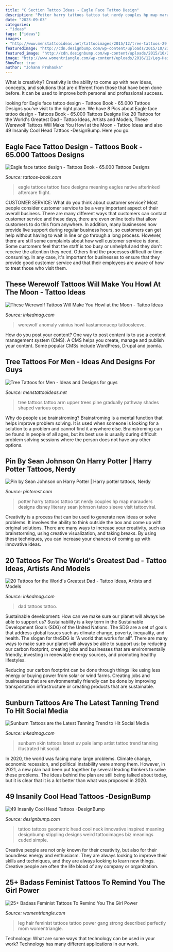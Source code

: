 ```yaml
---
title: "C Section Tattoo Ideas ~ Eagle Face Tattoo Design"
description: "Potter harry tattoos tattoo tat nerdy couples hp map marauders designs disney literary sean johnson tatoo sleeve visit tattooviral"
date: "2023-09-03"
categories:
- "ideas"
tags: ["ideas"]
images:
- "http://www.menstattooideas.net/tattooimages/2015/12/tree-tattoos-29.jpg"
featuredImage: "http://cdn.designbump.com/wp-content/uploads/2015/10/23-tattoo-on-the-head.jpg"
featured_image: "http://cdn.designbump.com/wp-content/uploads/2015/10/23-tattoo-on-the-head.jpg"
image: "http://www.womentriangle.com/wp-content/uploads/2016/12/Leg-Hair.jpg"
ShowToc: true
author: "Johann Prohaska"
---
```



What is creativity?
Creativity is the ability to come up with new ideas, concepts, and solutions that are different from those that have been done before. It can be used to improve both personal and professional success.

	

		
looking for Eagle face tattoo design - Tattoos Book - 65.000 Tattoos Designs you've visit to the right place. We have 8 Pics about Eagle face tattoo design - Tattoos Book - 65.000 Tattoos Designs like 20 Tattoos for the World&#039;s Greatest Dad - Tattoo Ideas, Artists and Models, These Werewolf Tattoos Will Make You Howl at the Moon - Tattoo Ideas and also 49 Insanily Cool Head Tattoos -DesignBump. Here you go:
		
    
## Eagle Face Tattoo Design - Tattoos Book - 65.000 Tattoos Designs

<img loading=lazy src="https://tattoos-book.com/wp-content/uploads/2016/02/eagle-face-tattoo-design.jpg" onerror="this.onerror=null;this.src='https://tse4.mm.bing.net/th?id=OIP.id1xVZnST-U6Nm5FSzKVVwHaKS&amp;pid=15.1';" alt="Eagle face tattoo design - Tattoos Book - 65.000 Tattoos Designs">

_Source: tattoos-book.com_

>eagle tattoos tattoo face designs meaning eagles native afterinked aftercare flight. 

	

CUSTOMER SERVICE: What do you think about customer service?
Most people consider customer service to be a very important aspect of their overall business. There are many different ways that customers can contact customer service and these days, there are even online tools that allow customers to do this from anywhere. In addition, many businesses now provide live support during regular business hours, so customers can get help without having to wait in line or go through a long process.
However, there are still some complaints about how well customer service is done. Some customers feel that the staff is too busy or unhelpful and they don't receive the attention they need. Others find the processes difficult or time-consuming. In any case, it's important for businesses to ensure that they provide good customer service and that their employees are aware of how to treat those who visit them.

    
## These Werewolf Tattoos Will Make You Howl At The Moon - Tattoo Ideas

<img loading=lazy src="https://www.inkedmag.com/.image/c_limit%2Ccs_srgb%2Cfl_progressive%2Cq_auto:good%2Cw_700/MTc2MDQ4MTMxMTQwNTYwNzc1/9a2ec9a7be08ff4f6b5086606926df91.jpg" onerror="this.onerror=null;this.src='https://tse2.mm.bing.net/th?id=OIP.eHvATitXRQJLVrZFYNW_JwHaKe&amp;pid=15.1';" alt="These Werewolf Tattoos Will Make You Howl at the Moon - Tattoo Ideas">

_Source: inkedmag.com_

>werewolf anomaly vainius howl kastamonucep tattoosleeve. 

	

How do you post your content?
One way to post content is to use a content management system (CMS). A CMS helps you create, manage and publish your content. Some popular CMSs include WordPress, Drupal and joomla.

    
## Tree Tattoos For Men - Ideas And Designs For Guys

<img loading=lazy src="http://www.menstattooideas.net/tattooimages/2015/12/tree-tattoos-29.jpg" onerror="this.onerror=null;this.src='https://tse3.mm.bing.net/th?id=OIP.iQAh46c8sDbeXUNu8m_C3wHaNO&amp;pid=15.1';" alt="Tree Tattoos for Men - Ideas and Designs for guys">

_Source: menstattooideas.net_

>tree tattoos tattoo arm upper trees pine gradually pathway shades shaped various open. 

	

Why do people use brainstroming?
Brainstroming is a mental function that helps improve problem solving. It is used when someone is looking for a solution to a problem and cannot find it anywhere else. Brainstroming can be found in people of all ages, but its best use is usually during difficult problem solving sessions where the person does not have any other options.

    
## Pin By Sean Johnson On Harry Potter | Harry Potter Tattoos, Nerdy

<img loading=lazy src="https://i.pinimg.com/736x/88/d8/16/88d816b720525588adae6ffb6f43c3a7--marauders-map-brea.jpg" onerror="this.onerror=null;this.src='https://tse1.mm.bing.net/th?id=OIP.B5Co057F_FrDGh4zsIm59wDhEs&amp;pid=15.1';" alt="Pin by Sean Johnson on Harry Potter | Harry potter tattoos, Nerdy">

_Source: pinterest.com_

>potter harry tattoos tattoo tat nerdy couples hp map marauders designs disney literary sean johnson tatoo sleeve visit tattooviral. 

	

Creativity is a process that can be used to generate new ideas or solve problems. It involves the ability to think outside the box and come up with original solutions. There are many ways to increase your creativity, such as brainstorming, using creative visualization, and taking breaks. By using these techniques, you can increase your chances of coming up with innovative ideas.

    
## 20 Tattoos For The World&#039;s Greatest Dad - Tattoo Ideas, Artists And Models

<img loading=lazy src="https://www.inkedmag.com/.image/t_share/MTY0Nzc2NzIzMTA2MjQ0NTY0/dad-tattoos-fb.jpg" onerror="this.onerror=null;this.src='https://tse4.mm.bing.net/th?id=OIP.sFPODyQ8HBmpwSj_XRTalQHaD4&amp;pid=15.1';" alt="20 Tattoos for the World&#039;s Greatest Dad - Tattoo Ideas, Artists and Models">

_Source: inkedmag.com_

>dad tattoos tattoo. 

	

Sustainable development: How can we make sure our planet will always be able to support us?
Sustainability is a key term in the Sustainable Development Goals (SDG) of the United Nations. The SDG are a set of goals that address global issues such as climate change, poverty, inequality, and health. The slogan for theSDG is “A world that works for all”.
There are many ways to make sure our planet will always be able to support us: by reducing our carbon footprint, creating jobs and businesses that are environmentally friendly, investing in renewable energy sources, and promoting healthy lifestyles.

Reducing our carbon footprint can be done through things like using less energy or buying power from solar or wind farms. Creating jobs and businesses that are environmentally friendly can be done by improving transportation infrastructure or creating products that are sustainable.

    
## Sunburn Tattoos Are The Latest Tanning Trend To Hit Social Media

<img loading=lazy src="https://www.inkedmag.com/.image/t_share/MTY0NDA3NTIxMjc1MzU2NzU3/screen-shot-2019-05-29-at-11804-pm.png" onerror="this.onerror=null;this.src='https://tse3.mm.bing.net/th?id=OIP.MszyX5j8S5wtJCQLRpfWAgHaL8&amp;pid=15.1';" alt="Sunburn Tattoos are the Latest Tanning Trend to Hit Social Media">

_Source: inkedmag.com_

>sunburn skin tattoos latest uv pale lamp artist tattoo trend tanning illustrated hit social. 

	

In 2020, the world was facing many large problems. Climate change, economic recession, and political instability were among them. However, in 2021, a new plan had been put together by several leading thinkers to solve these problems. The ideas behind the plan are still being talked about today, but it is clear that it is a lot better than what was proposed in 2020.

    
## 49 Insanily Cool Head Tattoos -DesignBump

<img loading=lazy src="http://cdn.designbump.com/wp-content/uploads/2015/10/23-tattoo-on-the-head.jpg" onerror="this.onerror=null;this.src='https://tse1.mm.bing.net/th?id=OIP.fQRTNW2hjEOOLBCw5vYfuwHaJ4&amp;pid=15.1';" alt="49 Insanily Cool Head Tattoos -DesignBump">

_Source: designbump.com_

>tattoo tattoos geometric head cool neck innovative inspired meaning designbump stippling designs weird tattooimages biz meanings cuded simple. 

	

Creative people are not only known for their creativity, but also for their boundless energy and enthusiasm. They are always looking to improve their skills and techniques, and they are always looking to learn new things. Creative people are often the life blood of any company or organization.

    
## 25+ Badass Feminist Tattoos To Remind You The Girl Power

<img loading=lazy src="http://www.womentriangle.com/wp-content/uploads/2016/12/Leg-Hair.jpg" onerror="this.onerror=null;this.src='https://tse4.mm.bing.net/th?id=OIP.QURyHjP9KyLLbrWhp66G1gHaIQ&amp;pid=15.1';" alt="25+ Badass Feminist Tattoos To Remind You The Girl Power">

_Source: womentriangle.com_

>leg hair feminist tattoos tattoo power gang strong described perfectly mom womentriangle. 

	

Technology: What are some ways that technology can be used in your work?
Technology has many different applications in our work.

